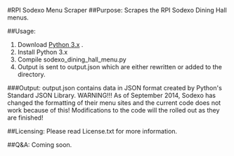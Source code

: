 #RPI Sodexo Menu Scraper
##Purpose:
Scrapes the RPI Sodexo Dining Hall menus.

##Usage:
1. Download [Python 3.x](http://www.python.org/downloads/ "Python Download Page") .
2. Install Python 3.x
3. Compile sodexo_dining_hall_menu.py
4. Output is sent to output.json which are either rewritten or added to the directory.

###Output:
output.json contains data in JSON format created by Python's Standard JSON Library.
WARNING!!!
As of September 2014, Sodexo has changed the formatting of their menu sites and the current code does not work because of this! Modifications to the code will the rolled out as they are finished!

##Licensing:
Please read License.txt for more information.

##Q&A:
Coming soon.
